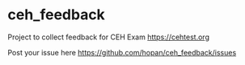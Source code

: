 # ceh_feedback
Project to collect feedback for CEH Exam <https://cehtest.org>

Post your issue here <https://github.com/hopan/ceh_feedback/issues>
